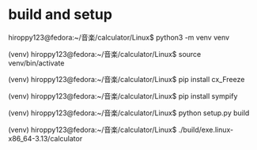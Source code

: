 # build and setup

hiroppy123@fedora:~/音楽/calculator/Linux$ python3 -m venv venv

(venv) hiroppy123@fedora:~/音楽/calculator/Linux$ source venv/bin/activate

(venv) hiroppy123@fedora:~/音楽/calculator/Linux$ pip install cx_Freeze

(venv) hiroppy123@fedora:~/音楽/calculator/Linux$ pip install sympify

(venv) hiroppy123@fedora:~/音楽/calculator/Linux$ python setup.py build

(venv) hiroppy123@fedora:~/音楽/calculator/Linux$ ./build/exe.linux-x86_64-3.13/calculator
